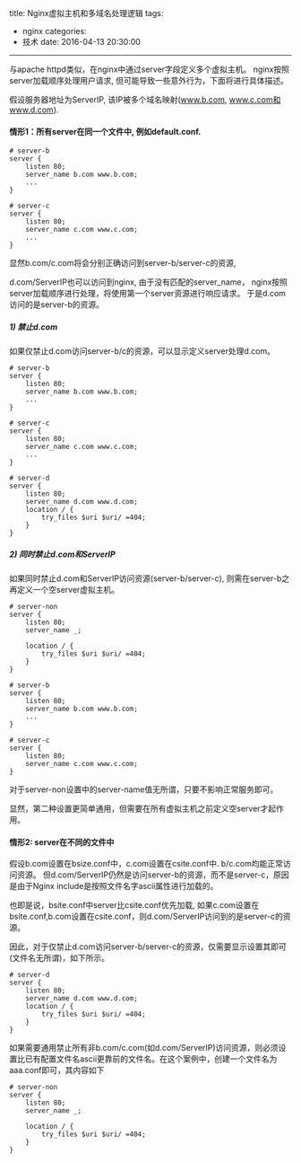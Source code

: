 title: Nginx虚拟主机和多域名处理逻辑
tags:
  - nginx
categories:
  - 技术
date: 2016-04-13 20:30:00
---
与apache httpd类似，在nginx中通过server字段定义多个虚拟主机。
nginx按照server加载顺序处理用户请求, 但可能导致一些意外行为，下面将进行具体描述。

假设服务器地址为ServerIP, 该IP被多个域名映射(www.b.com, www.c.com和www.d.com).

#### 情形1：所有server在同一个文件中, 例如default.conf.

```
# server-b
server {
	listen 80;
	server_name b.com www.b.com;
	...
}

# server-c
server {
	listen 80;
	server_name c.com www.c.com;
	...
}

```
显然b.com/c.com将会分别正确访问到server-b/server-c的资源,

d.com/ServerIP也可以访问到nginx, 由于没有匹配的server_name，
nginx按照server加载顺序进行处理，将使用第一个server资源进行响应请求。
于是d.com访问的是server-b的资源。

##### 1) 禁止d.com
如果仅禁止d.com访问server-b/c的资源，可以显示定义server处理d.com。
```
# server-b
server {
	listen 80;
	server_name b.com www.b.com;
	...
}

# server-c
server {
	listen 80;
	server_name c.com www.c.com;
	...
}

# server-d
server {
	listen 80;
	server_name d.com www.d.com;
    location / {
    	try_files $uri $uri/ =404;
    }
}
```

##### 2) 同时禁止d.com和ServerIP
如果同时禁止d.com和ServerIP访问资源(server-b/server-c), 则需在server-b之再定义一个空server虚拟主机。

```
# server-non
server {
	listen 80;
	server_name _;
    
	location / {
		try_files $uri $uri/ =404;
	}
}

# server-b
server {
	listen 80;
	server_name b.com www.b.com;
	...
}

# server-c
server {
	listen 80;
	server_name c.com www.c.com;
}

```
对于server-non设置中的server-name值无所谓，只要不影响正常服务即可。

显然，第二种设置更简单通用，但需要在所有虚拟主机之前定义空server才起作用。

#### 情形2: server在不同的文件中
假设b.com设置在bsize.conf中，c.com设置在csite.conf中. b/c.com均能正常访问资源。
但d.com/ServerIP仍然是访问server-b的资源，而不是server-c，原因是由于Nginx include是按照文件名字ascii属性进行加载的。

也即是说，bsite.conf中server比csite.conf优先加载, 如果c.com设置在bsite.conf,b.com设置在csite.conf，则d.com/ServerIP访问到的是server-c的资源。

因此，对于仅禁止d.com访问server-b/server-c的资源，仅需要显示设置其即可(文件名无所谓)，如下所示。
```
# server-d
server {
	listen 80;
	server_name d.com www.d.com;
	location / {
		try_files $uri $uri/ =404;
	}
}
```

如果需要通用禁止所有非b.com/c.com(如d.com/ServerIP)访问资源，则必须设置比已有配置文件名ascii更靠前的文件名。在这个案例中，创建一个文件名为aaa.conf即可，其内容如下
```
# server-non
server {
	listen 80;
	server_name _;
    
	location / {
		try_files $uri $uri/ =404;
	}
}
```

